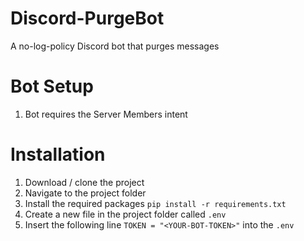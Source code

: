 <!-- @format -->

# Discord-PurgeBot

A no-log-policy Discord bot that purges messages

# Bot Setup

1. Bot requires the Server Members intent

# Installation

1. Download / clone the project
2. Navigate to the project folder
3. Install the required packages `pip install -r requirements.txt`
4. Create a new file in the project folder called `.env`
5. Insert the following line `TOKEN = "<YOUR-BOT-TOKEN>"` into the `.env`
